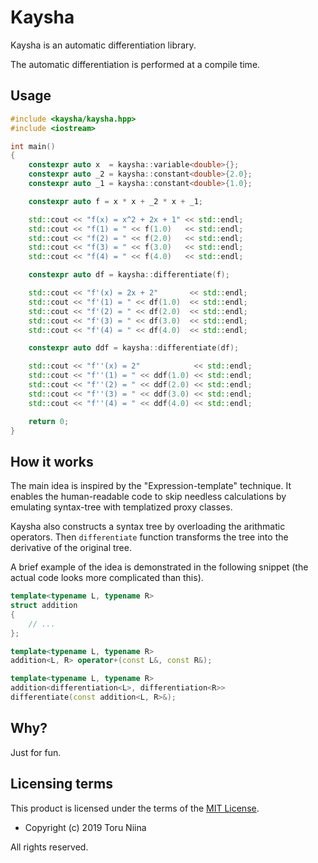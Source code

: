 # Kaysha

Kaysha is an automatic differentiation library.

The automatic differentiation is performed at a compile time.

## Usage

```cpp
#include <kaysha/kaysha.hpp>
#include <iostream>

int main()
{
    constexpr auto x  = kaysha::variable<double>{};
    constexpr auto _2 = kaysha::constant<double>{2.0};
    constexpr auto _1 = kaysha::constant<double>{1.0};

    constexpr auto f = x * x + _2 * x + _1;

    std::cout << "f(x) = x^2 + 2x + 1" << std::endl;
    std::cout << "f(1) = " << f(1.0)   << std::endl;
    std::cout << "f(2) = " << f(2.0)   << std::endl;
    std::cout << "f(3) = " << f(3.0)   << std::endl;
    std::cout << "f(4) = " << f(4.0)   << std::endl;

    constexpr auto df = kaysha::differentiate(f);

    std::cout << "f'(x) = 2x + 2"       << std::endl;
    std::cout << "f'(1) = " << df(1.0)  << std::endl;
    std::cout << "f'(2) = " << df(2.0)  << std::endl;
    std::cout << "f'(3) = " << df(3.0)  << std::endl;
    std::cout << "f'(4) = " << df(4.0)  << std::endl;

    constexpr auto ddf = kaysha::differentiate(df);

    std::cout << "f''(x) = 2"            << std::endl;
    std::cout << "f''(1) = " << ddf(1.0) << std::endl;
    std::cout << "f''(2) = " << ddf(2.0) << std::endl;
    std::cout << "f''(3) = " << ddf(3.0) << std::endl;
    std::cout << "f''(4) = " << ddf(4.0) << std::endl;

    return 0;
}
```

## How it works

The main idea is inspired by the "Expression-template" technique. It enables
the human-readable code to skip needless calculations by emulating syntax-tree
with templatized proxy classes.

Kaysha also constructs a syntax tree by overloading the arithmatic operators.
Then `differentiate` function transforms the tree into the derivative of the
original tree.

A brief example of the idea is demonstrated in the following snippet (the actual
code looks more complicated than this).

```cpp
template<typename L, typename R>
struct addition
{
    // ...
};

template<typename L, typename R>
addition<L, R> operator+(const L&, const R&);

template<typename L, typename R>
addition<differentiation<L>, differentiation<R>>
differentiate(const addition<L, R>&);
```

## Why?

Just for fun.

## Licensing terms

This product is licensed under the terms of the [MIT License](LICENSE).

- Copyright (c) 2019 Toru Niina

All rights reserved.
